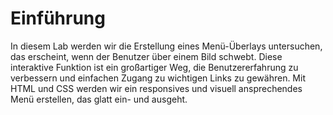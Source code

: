 # Einführung

In diesem Lab werden wir die Erstellung eines Menü-Überlays untersuchen, das erscheint, wenn der Benutzer über einem Bild schwebt. Diese interaktive Funktion ist ein großartiger Weg, die Benutzererfahrung zu verbessern und einfachen Zugang zu wichtigen Links zu gewähren. Mit HTML und CSS werden wir ein responsives und visuell ansprechendes Menü erstellen, das glatt ein- und ausgeht.
